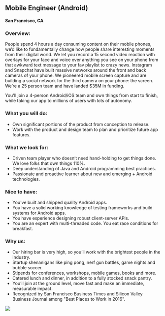 ## Mobile Engineer (Android)
#### San Francisco, CA

### Overview:
People spend 4 hours a day consuming content on their mobile phones, we’d like to fundamentally change how people share interesting moments from their digital world. We let you record a 15 second video reaction with overlays for your face and voice over anything you see on your phone from that awkward text message to your fav playlist to crazy news. Instagram and Snapchat have built massive networks around the front and back cameras of your phone. We pioneered mobile screen capture and are building a social network for the third camera on your phone: the screen. We’re a 25 person team and have landed $35M in funding.

You'll join a 4-person Android/iOS team and own things from start to finish, while taking our app to millions of users with lots of autonomy.

### What you will do:
+ Own significant portions of the product from conception to release.
+ Work with the product and design team to plan and prioritize future app features.

### What we look for:
+ Driven team player who doesn’t need hand-holding to get things done. We love folks that own things 110%.
+ Deep understanding of Java and Android programming best practices.
+ Passionate and proactive learner about new and emerging + Android technologies.

### Nice to have:
+ You've built and shipped quality Android apps.
+ You have a solid working knowledge of testing frameworks and build systems for Android apps.
+ You have experience designing robust client-server APIs.
+ You are an expert with multi-threaded code. You eat race conditions for breakfast.

### Why us:
+ Our hiring bar is very high, so you’ll work with the brightest people in the industry.
+ Startup shenanigans like ping pong, nerf gun battles, game nights and bubble soccer.
+ Stipends for conferences, workshops, mobile games, books and more.
+ Catered lunch and dinner, in addition to a fully stocked snack pantry.
+ You’ll join at the ground level, move fast and make an immediate, measurable impact.
+ Recognized by San Francisco Business Times and Silicon Valley Business Journal among "Best Places to Work in 2016".


[<img src='https://dabuttonfactory.com/button.png?t=Apply&f=Calibri-Bold&ts=24&tc=fff&tshs=1&tshc=000&hp=20&vp=8&c=5&bgt=gradient&bgc=3d85c6&ebgc=073763'>](https://letsrockit.co/users/auth/github?job_id=s2fty29yza-mobile-engineer-android)
